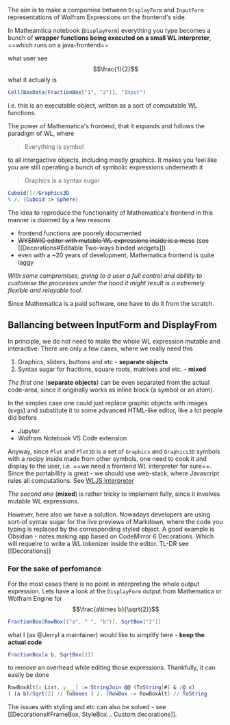 The aim is to make a compomise between `DisplayForm` and `InputForm` representations of Wolfram Expressions on the frontend's side.

In Matheamtica notebook (`DisplayForm`) everything you type becomes a bunch of __wrapper functions  being executed on a small WL interpreter__, ==which runs on a java-frontend==

what user see
$$\frac{1}{2}$$
what it actually is

```mathematica
Cell[BoxData[FractionBox["1", "2"]], "Input"]
```

i.e. this is an executable object, written as a sort of computable WL functions.

The power of Mathematica's frontend, that it expands and follows the paradigm of WL, where 

> Everything is symbol

to all intergactive objects, including mostly graphics. It makes you feel like you are still operating a bunch of symbolic expressions underneath it

> Graphics is a syntax sugar

```mathematica
Cuboid[]//Graphics3D
% /. {Cuboid :> Sphere}
```

The idea to reproduce the functionality of Mathematica's frontend in this manner is doomed by a few reasons

- frontend functions are poorely documented
- ~~WYSIWIG editor with mutable WL expressions inside is a mess~~ (see [[Decorations#Editable Two-ways binded widgets]])
- even with a ~20 years of development, Mathematica frontend is quite laggy

*With some compromises, giving to a user a full control and abillity to customise the processes under the hood it might result is a extremely flexible and relayable tool.*

Since Mathematica is a paid software, one have to do it from the scratch.

## Ballancing between InputForm and DisplayFrom
In principle, we do not need to make the whole WL expression mutable and interactive. There are only a few cases, where we really need this

1. Graphics, sliders, buttons and etc - __separate objects__
2. Syntax sugar for fractions, square roots, matrixes and etc. - __mixed__

*The first one* (__separate objects__) can be even separated from the actual code-area, since it originally works as inline block (a symbol or an atom). 

In the simples case one could just replace graphic objects with images (svgs) and substitute it to some advanced HTML-like editor, like a lot people did before

- Jupyter
- Wolfram Notebook VS Code extension

Anyway, since `Plot` and `Plot3D` is a set of `Graphics` and `Graphics3D` symbols with a recipy inside made from other symbols, one need to cook it and display to the user, i.e. ==we need a frontend WL interpreter for sure==. Since the portabillity is great - we should use web-stack, where Javascript rules all computations. See [WLJS Interpreter](https://github.com/JerryI/wljs-interpreter)

*The second one* (__mixed__) is rather tricky to implement fully, since it involves mutable WL expressions. 

However, here also we have a solution. Nowadays developers are using sort-of syntax sugar for the live previews of Markdown, where the code you typing is replaced by the corresponding styled object. A good example is Obsidian - notes making app based on CodeMirror 6 Decorations. Which will requeire to write a WL tokenizer inside the editor. TL-DR see [[Decorations]]

### For the sake of perfomance
For the most cases there is no point in interpreting the whole output expression.
Lets have a look at the `DisplayForm` output from Mathematica or Wolfram Engine for
$$\frac{a\times b}{\sqrt{2}}$$
```mathematica
FractionBox[RowBox[{"a", " ", "b"}], SqrtBox["2"]]
```

what I (as @JerryI a maintainer) would like to simplify here - __keep the actual code__ 

```mathematica
FractionBox[a b, SqrtBox[2]]
```

to remove an overhead while editing those expressions. Thankfully, it can easily be done
```mathematica
RowBoxAlt[x_List, y___] := StringJoin @@ (ToString[#] & /@ x)
( (a b)/Sqrt[2] // ToBoxes ) /. {RowBox -> RowBoxAlt} // ToString
```

The issues with styling and etc can also be solved - see [[Decorations#FrameBox, StyleBox... Custom decorations]].

